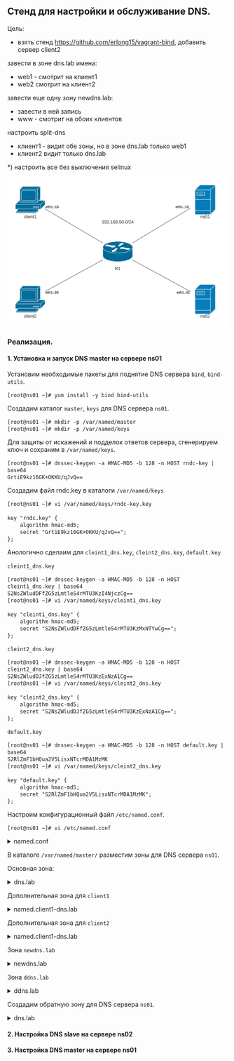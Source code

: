 ## Стенд для настройки и обслуживание DNS.

Цель:

- взять стенд https://github.com/erlong15/vagrant-bind, добавить сервер client2

завести в зоне dns.lab имена:
- web1 - смотрит на клиент1
- web2 смотрит на клиент2

завести еще одну зону newdns.lab:
- завести в ней запись
- www - смотрит на обоих клиентов

настроить split-dns
- клиент1 - видит обе зоны, но в зоне dns.lab только web1
- клиент2 видит только dns.lab

*) настроить все без выключения selinux

![](topology.jpeg)

### Реализация.

#### 1. Установка и запуск DNS master на сервере ns01
Установим необходимые пакеты для поднятие DNS сервера `bind`, `bind-utils`.
```
[root@ns01 ~]# yum install -y bind bind-utils
```

Создадим каталог `master`, `keys` для DNS сервера `ns01`.
```
[root@ns01 ~]# mkdir -p /var/named/master
[root@ns01 ~]# mkdir -p /var/named/keys
```

Для защиты от искажений и подделок ответов сервера, сгенерируем ключ и сохраним в `/var/named/keys`.
```
[root@ns01 ~]# dnssec-keygen -a HMAC-MD5 -b 128 -n HOST rndc-key | base64
GrtiE9kz16GK+OKKU/qJvQ==
```
Создадим файл rndc.key в каталоги `/var/named/keys`
```
[root@ns01 ~]# vi /var/named/keys/rndc-key.key

key "rndc.key" {
    algorithm hmac-md5;
    secret "GrtiE9kz16GK+OKKU/qJvQ==";
};
```

Анологично сделаим для `cleint1_dns.key`, `cleint2_dns.key`, `default.key`

`cleint1_dns.key`

```
[root@ns01 ~]# dnssec-keygen -a HMAC-MD5 -b 128 -n HOST cleint1_dns.key | base64
S2NsZWludDFfZG5zLmtleS4rMTU3KzI4NjczCg==
[root@ns01 ~]# vi /var/named/keys/cleint1_dns.key

key "cleint1_dns.key" {
    algorithm hmac-md5;
    secret "S2NsZWludDFfZG5zLmtleS4rMTU3KzMxNTYwCg==";
};
```

`cleint2_dns.key`

```
[root@ns01 ~]# dnssec-keygen -a HMAC-MD5 -b 128 -n HOST cleint2_dns.key | base64
S2NsZWludDJfZG5zLmtleS4rMTU3KzExNzA1Cg==
[root@ns01 ~]# vi /var/named/keys/cleint2_dns.key

key "cleint2_dns.key" {
    algorithm hmac-md5;
    secret "S2NsZWludDJfZG5zLmtleS4rMTU3KzExNzA1Cg==";
};
```

`default.key`

```
[root@ns01 ~]# dnssec-keygen -a HMAC-MD5 -b 128 -n HOST default.key | base64
S2RlZmF1bHQua2V5LisxNTcrMDA1MzMK
[root@ns01 ~]# vi /var/named/keys/cleint2_dns.key

key "default.key" {
    algorithm hmac-md5;
    secret "S2RlZmF1bHQua2V5LisxNTcrMDA1MzMK";
};
```

Настроим конфигурационный файл `/etc/named.conf`.
```
[root@ns01 ~]# vi /etc/named.conf
```

<details>
  <summary>named.conf</summary>

```
options {

    // network 
	listen-on port 53 { 192.168.50.10; };
	listen-on-v6 port 53 { ::1; };

    // data
	directory 	"/var/named";
	dump-file 	"/var/named/data/cache_dump.db";
	statistics-file "/var/named/data/named_stats.txt";
	memstatistics-file "/var/named/data/named_mem_stats.txt";

    // server
    recursion yes;
    allow-query     { 192.168.50.0/24; };
    allow-transfer { 192.168.50.11; };
    
    // dnssec
	dnssec-enable yes;
	dnssec-validation yes;

    // others
	bindkeys-file "/etc/named.iscdlv.key";
	managed-keys-directory "/var/named/dynamic";
	pid-file "/run/named/named.pid";
	session-keyfile "/run/named/session.key";
};

logging {
    channel default_debug {
        file "data/named.run";
        severity dynamic;
    };
};

// RNDC Control for client

controls {
        inet 192.168.50.10 allow { 192.168.50.15; } keys { "rndc-key"; }; 
};

acl "client1" { key "cleint1_dns.key"; 192.168.50.15/32; };

acl "client2" { key "cleint2_dns.key"; 192.168.50.20/32; };

// ZONE TRANSFER WITH TSIG
include "keys/rndc-key.key";
include "keys/cleint1_dns.key";
include "keys/cleint2_dns.key";
include "keys/default.key";

view "client1" {
    match-clients { "client1"; };

    allow-transfer { key "cleint1_dns.key"; };

    server 192.168.50.11 {
        keys { "cleint1_dns.key"; };
    };

    // root zone
    zone "." IN {
        type hint;
        file "named.ca";
    };

    // zones like localhost
    include "/etc/named.rfc1912.zones";

    // roots DNSKEY
    include "/etc/named.root.key";

    // dns.lab zone
    zone "dns.lab" {
        type master;
        file "master/named.client1-dns.lab";
        also-notify { 192.168.50.11; };
    };

    // newdns.lab zone
    zone "newdns.lab" {
        type master;
        file "master/named.newdns.lab";
        also-notify { 192.168.50.11; };
    };

    // dns.lab zone reverse
    zone "50.168.192.in-addr.arpa" {
        type master;
        file "master/named.client1-dns.lab.rev";
        also-notify { 192.168.50.11; };
    };

    // ddns.lab zone
    zone "ddns.lab" {
        type master;
        file "dynamic/named.ddns.lab";
        also-notify { 192.168.50.11; };
        allow-update { key "cleint1_dns.key"; };
    };
};

view "client2" {
    match-clients { "client2"; };

    allow-transfer { key "cleint2_dns.key"; };

    server 192.168.50.11 {
        keys { "cleint2_dns.key"; };
    };

    // root zone
    zone "." IN {
        type hint;
        file "named.ca";
    };

    // zones like localhost
    include "/etc/named.rfc1912.zones";

    // roots DNSKEY
    include "/etc/named.root.key";

    // dns.lab zone
    zone "dns.lab" {
        type master;
        file "master/named.client2-dns.lab";
        also-notify { 192.168.50.11; };
    };

    // dns.lab zone reverse
    zone "50.168.192.in-addr.arpa" {
        type master;
        file "master/named.client2-dns.lab.rev";
        also-notify { 192.168.50.11; };
    };
};

view "default" {
    match-clients { "any"; };

    allow-transfer { key "default.key"; };

    server 192.168.50.11 {
        keys { "default.key"; };
    };

    // root zone
    zone "." IN {
        type hint;
        file "named.ca";
    };

    // zones like localhost
    include "/etc/named.rfc1912.zones";

    // roots DNSKEY
    include "/etc/named.root.key";

    // dns.lab zone
    zone "dns.lab" {
        type master;
        file "master/named.dns.lab";
        also-notify { 192.168.50.11; };
    };

    // newdns.lab zone
    zone "newdns.lab" {
        type master;
        file "master/named.newdns.lab";
        also-notify { 192.168.50.11; };
    };

    // dns.lab zone reverse
    zone "50.168.192.in-addr.arpa" {
        type master;
        file "master/named.dns.lab.rev";
        also-notify { 192.168.50.11; };
    };
};
```
</details>

В каталоге `/var/named/master/` разместим зоны для DNS сервера `ns01`.

Основная зона:

<details>
  <summary>dns.lab</summary>

```
$TTL 3600
$ORIGIN dns.lab.
@		IN	SOA	ns01.dns.lab. root.dns.lab. (
                            2302211516 ; serial
                            3600       ; refresh (1 hour)
                            600        ; retry (10 minutes)
                            86400      ; expire (1 day)
                            600        ; minimum (10 minutes)
			)

		IN	NS	ns01.dns.lab.
		IN	NS	ns02.dns.lab.

; DNS Servers
ns01		IN	A	192.168.50.10
ns02		IN	A	192.168.50.11
; other
client1	IN	A	192.168.50.15
client2	IN	A	192.168.50.20
```
</details>

Дополнительная зона для `client1`

<details>
  <summary>named.client1-dns.lab</summary>

```
$include "/var/named/master/named.dns.lab"

web1		IN	CNAME	client1.dns.lab.
```
</details>

Дополнительная зона для `client2`

<details>
  <summary>named.client1-dns.lab</summary>

```
$include "/var/named/master/named.dns.lab"

web1		IN	CNAME	client1.dns.lab.
web2		IN	CNAME	client2.dns.lab.
```
</details>

Зона `newdns.lab`

<details>
  <summary>newdns.lab</summary>

```
$TTL 3600
$ORIGIN newdns.lab.
@		IN	SOA	ns01.newdns.lab. root.newdns.lab. (
                            2302211517 ; serial
                            3600       ; refresh (1 hour)
                            600        ; retry (10 minutes)
                            86400      ; expire (1 day)
                            600        ; minimum (10 minutes)
			)

		IN	NS	ns01.newdns.lab.
		IN	NS	ns02.newdns.lab.

; DNS Servers
ns01		IN	A	192.168.50.10
ns02		IN	A	192.168.50.11
; other
www		IN	A	192.168.50.15
www		IN	A	192.168.50.20
```
</details>

Зона `ddns.lab`

<details>
  <summary>ddns.lab</summary>

```
$TTL 3600
$ORIGIN ddns.lab.
@               IN      SOA     ns01.dns.lab. root.dns.lab. (
                            2302211516 ; serial
                            3600       ; refresh (1 hour)
                            600        ; retry (10 minutes)
                            86400      ; expire (1 day)
                            600        ; minimum (10 minutes)
                        )

                IN      NS      ns01.dns.lab.
                IN      NS      ns02.dns.lab.

; DNS Servers
ns01            IN      A       192.168.50.10
ns02            IN      A       192.168.50.11
```
</details>


Создадим обратную зону для DNS сервера `ns01`.

<details>
  <summary>dns.lab</summary>

```
$TTL 3600
$ORIGIN 50.168.192.in-addr.arpa.
50.168.192.in-addr.arpa.	IN	SOA	ns01.dns.lab. root.dns.lab. (
                            2302211516 ; serial
                            3600       ; refresh (1 hour)
                            600        ; retry (10 minutes)
                            86400      ; expire (1 day)
                            600        ; minimum (10 minutes)
                        )

		IN	NS	ns01.dns.lab.
		IN	NS	ns02.dns.lab.

; DNS Servers
10		IN	PTR	ns01.dns.lab.
11		IN	PTR	ns02.dns.lab.
; other
15		IN	PTR	client1.dns.lab.
20		IN	PTR	client2.dns.lab.
```
</details>

#### 2. Настройка DNS slave на сервере ns02



#### 3. Настройка DNS master на сервере ns01

